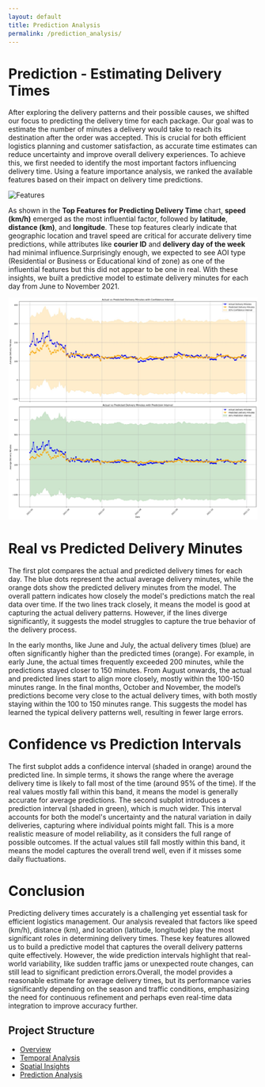 ```yaml
---
layout: default
title: Prediction Analysis
permalink: /prediction_analysis/
---
```


# Prediction - Estimating Delivery Times

After exploring the delivery patterns and their possible causes, we shifted our focus to predicting the delivery time for each package. Our goal was to estimate the number of minutes a delivery would take to reach its destination after the order was accepted. This is crucial for both efficient logistics planning and customer satisfaction, as accurate time estimates can reduce uncertainty and improve overall delivery experiences.
To achieve this, we first needed to identify the most important factors influencing delivery time. Using a feature importance analysis, we ranked the available features based on their impact on delivery time predictions.


![Features](/assets/images/top_features.jepg)

As shown in the **Top Features for Predicting Delivery Time** chart, **speed (km/h)** emerged as the most influential factor, followed by **latitude**, **distance (km)**, and **longitude**. These top features clearly indicate that geographic location and travel speed are critical for accurate delivery time predictions, while attributes like **courier ID** and **delivery day of the week** had minimal influence.Surprisingly enough, we expected to see AOI type (Residential or Business or Educational kind of zone) as one of the influential features but this did not appear to be one in real.
With these insights, we built a predictive model to estimate delivery minutes for each day from June to November 2021.



![actual_vs_predict](/assets/images/actual_vs_predict.jpeg)


# Real vs Predicted Delivery Minutes

The first plot compares the actual and predicted delivery times for each day. The blue dots represent the actual average delivery minutes, while the orange dots show the predicted delivery minutes from the model. The overall pattern indicates how closely the model's predictions match the real data over time. If the two lines track closely, it means the model is good at capturing the actual delivery patterns. However, if the lines diverge significantly, it suggests the model struggles to capture the true behavior of the delivery process.

In the early months, like June and July, the actual delivery times (blue) are often significantly higher than the predicted times (orange). For example, in early June, the actual times frequently exceeded 200 minutes, while the predictions stayed closer to 150 minutes. 
From August onwards, the actual and predicted lines start to align more closely, mostly within the 100-150 minutes range. In the final months, October and November, the model’s predictions become very close to the actual delivery times, with both mostly staying within the 100 to 150 minutes range. This suggests the model has learned the typical delivery patterns well, resulting in fewer large errors.


# Confidence vs Prediction Intervals

The first subplot adds a confidence interval (shaded in orange) around the predicted line. In simple terms, it shows the range where the average delivery time is likely to fall most of the time (around 95% of the time). If the real values mostly fall within this band, it means the model is generally accurate for average predictions. 
The second subplot introduces a prediction interval (shaded in green), which is much wider. This interval accounts for both the model's uncertainty and the natural variation in daily deliveries, capturing where individual points might fall. This is a more realistic measure of model reliability, as it considers the full range of possible outcomes. If the actual values still fall mostly within this band, it means the model captures the overall trend well, even if it misses some daily fluctuations.


# Conclusion 
Predicting delivery times accurately is a challenging yet essential task for efficient logistics management. Our analysis revealed that factors like speed (km/h), distance (km), and location (latitude, longitude) play the most significant roles in determining delivery times. These key features allowed us to build a predictive model that captures the overall delivery patterns quite effectively.
However, the wide prediction intervals highlight that real-world variability, like sudden traffic jams or unexpected route changes, can still lead to significant prediction errors.Overall, the model provides a reasonable estimate for average delivery times, but its performance varies significantly depending on the season and traffic conditions, emphasizing the need for continuous refinement and perhaps even real-time data integration to improve accuracy further.



## Project Structure
- [Overview](/)
- [Temporal Analysis](https://casperbrun.github.io/Temporal_Analysis/)
- [Spatial Insights](https://casperbrun.github.io/spatial_insights/)
- [Prediction Analysis](https://casperbrun.github.io/prediction_analysis/)

